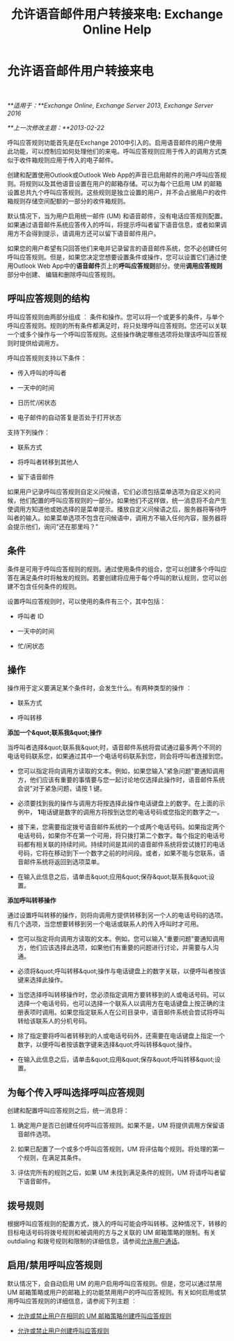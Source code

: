 ﻿---
title: '允许语音邮件用户转接来电: Exchange Online Help'
TOCTitle: 允许语音邮件用户转接来电
ms:assetid: 1f8e0a53-3d9d-4f8c-9be3-9f1e2a4347a3
ms:mtpsurl: https://technet.microsoft.com/zh-cn/library/Dd335138(v=EXCHG.150)
ms:contentKeyID: 50556539
ms.date: 05/23/2018
mtps_version: v=EXCHG.150
ms.translationtype: MT
---

# 允许语音邮件用户转接来电

 

_**适用于：**Exchange Online, Exchange Server 2013, Exchange Server 2016_

_**上一次修改主题：**2013-02-22_

呼叫应答规则功能首先是在Exchange 2010中引入的。启用语音邮件的用户使用此功能，可以控制应如何处理他们的来电。呼叫应答规则应用于传入的调用方式类似于收件箱规则应用于传入的电子邮件。

创建和配置使用Outlook或Outlook Web App的声音已启用邮件的用户呼叫应答规则。将规则以及其他语音设置在用户的邮箱存储。可以为每个已启用 UM 的邮箱设置总共九个呼叫应答规则。这些规则是独立设置的用户，并不会占据用户的收件箱规则存储空间配额的一部分的收件箱规则。

默认情况下，当为用户启用统一邮件 (UM) 和语音邮件，没有电话应答规则配置。如果通过语音邮件系统应答传入的呼叫，将提示呼叫者留下语音信息，或者如果调用方不会得到提示，请调用方还可以留下语音邮件用户。

如果您的用户希望有只回答他们来电并记录留言的语音邮件系统，您不必创建任何呼叫应答规则。但是，如果您决定您想要设置条件或操作，您可以设置它们通过使用Outlook Web App中的**语音邮件**页上的**呼叫应答规则**部分。使用**调用应答规则**部分中创建、 编辑和删除呼叫应答规则。

## 呼叫应答规则的结构

呼叫应答规则由两部分组成 ︰ 条件和操作。您可以将一个或更多的条件，与单个呼叫应答规则。规则的所有条件都满足时，将只处理呼叫应答规则。您还可以关联一个或多个操作与一个呼叫应答规则。这些操作确定哪些选项将处理该呼叫应答规则时提供给调用方。

呼叫应答规则支持以下条件：

  - 传入呼叫的呼叫者

  - 一天中的时间

  - 日历忙/闲状态

  - 电子邮件的自动答复是否处于打开状态

支持下列操作：

  - 联系方式

  - 将呼叫者转移到其他人

  - 留下语音邮件

如果用户记录呼叫应答规则自定义问候语，它们必须包括菜单选项为自定义的问候，他们配置的呼叫应答规则的一部分。如果他们不这样做，统一消息将不会产生使调用方知道他或她选择的是菜单提示。播放自定义问候语之后，服务器将等待呼叫者的输入。如果菜单选项不包含在问候语中，调用方不输入任何内容，服务器将会提示他们，询问"还在那里吗？"

## 条件

条件是可用于呼叫应答规则的规则。通过使用条件的组合，您可以创建多个呼叫应答在满足条件时将触发的规则。若要创建将应用于每个呼叫的默认规则，您可以创建不包含任何条件的规则。

设置呼叫应答规则时，可以使用的条件有三个，其中包括：

  - 呼叫者 ID

  - 一天中的时间

  - 忙/闲状态

## 操作

操作用于定义要满足某个条件时，会发生什么。有两种类型的操作 ︰

  - 联系方式

  - 呼叫转移

**添加一个\&quot;联系我\&quot;操作**

当呼叫者选择\&quot;联系我\&quot;时，语音邮件系统将尝试通过最多两个不同的电话号码联系您，如果通过其中一个电话号码联系到您，则会将呼叫者连接到您。

  - 您可以指定将向调用方读取的文本。例如，如果您输入"紧急问题"要通知调用方，他们应该有重要的事情要与您一起讨论地仅选择此操作时，语音邮件系统会说"对于紧急问题，请按 1 键。

  - 必须要找到我的操作与调用方将按选择此操作电话键盘上的数字。在上面的示例中， **1**电话键是数字的调用方将按到达您的电话号码或您指定的数字之一。

  - 接下来，您需要指定拨号语音邮件系统的一个或两个电话号码。如果指定两个电话号码，如果你不在第一个可用，将只拨打第二个数字。每个指定的电话号码都有相关联的持续时间。持续时间是其间的语音邮件系统将尝试拨打的电话号码，它将在移动到下一个数字之前的时间段。或者，如果不能与您联系，语音邮件系统将返回到选项菜单。

  - 在输入此信息之后，请单击\&quot;应用\&quot;保存\&quot;联系我\&quot;设置。

**添加呼叫转移操作**

通过设置呼叫转移的操作，则将向调用方提供转移到另一个人的电话号码的选项。有几个选项，当您想要转移到另一个电话或联系人的传入呼叫时才可用。

  - 您可以指定将向调用方读取的文本。例如，您可以输入"重要问题"要通知调用方，他们应该选择此选项，如果他们有重要的问题进行讨论，并需要与人沟通。

  - 必须将\&quot;呼叫转移\&quot;操作与电话键盘上的数字关联，以便呼叫者按该键来选择此操作。

  - 当您选择呼叫转移操作时，您必须指定调用方要转移到的人或电话号码。可以选择一个电话号码，也可以选择一个联系人以调用方在电话键盘上按正确的注册表项时调用。如果您指定联系人在公司目录中，语音邮件系统会尝试将呼叫转给该联系人的分机号码。

  - 除了指定要将呼叫者转移到的人或电话号码外，还需要在电话键盘上指定一个数字，以便呼叫者按该数字键来选择\&quot;呼叫转移\&quot;操作。

  - 在输入此信息之后，请单击\&quot;应用\&quot;保存\&quot;呼叫转移\&quot;设置。

## 为每个传入呼叫选择呼叫应答规则

创建和配置呼叫应答规则之后，统一消息将：

1.  确定用户是否已创建任何呼叫应答规则。如果不是，UM 将提供调用方保留语音邮件选项。

2.  如果已配置了一个或多个呼叫应答规则，UM 将评估每个规则。将处理的第一个规则，在满足其条件。

3.  评估完所有的规则之后，如果 UM 未找到满足条件的规则，UM 将请呼叫者留下语音邮件。

## 拨号规则

根据呼叫应答规则的配置方式，拨入的呼叫可能会呼叫转移。这种情况下，转移的目标电话号码将拨号规则和被调用的方与之关联的 UM 邮箱策略的限制。有关 outdialing 和拨号规则和限制的详细信息，请参阅[允许用户通话](allow-users-to-make-calls-exchange-2013-help.md)。

## 启用/禁用呼叫应答规则

默认情况下，会自动启用 UM 的用户启用呼叫应答规则。但是，您可以通过禁用 UM 邮箱策略或用户的邮箱上的功能禁用用户的呼叫应答规则。有关如何启用或禁用呼叫应答规则的详细信息，请参阅下列主题 ︰

  - [允许或禁止用户在相同的 UM 邮箱策略创建呼叫应答规则](allow-or-prevent-users-in-the-same-um-mailbox-policy-from-creating-call-answering-rules-exchange-2013-help.md)

  - [允许或禁止用户创建呼叫应答规则](allow-or-prevent-a-user-from-creating-call-answering-rules-exchange-2013-help.md)

